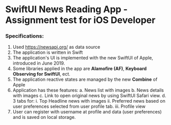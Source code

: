 # SwiftUI News Reading App - Assignment test for iOS Developer 


### Specifications:

1. Used https://newsapi.org/ as data source
2. The application is written in Swift
3. The application's UI is implemented with the new SwiftUI of Apple, introduced in June 2019.
4. Some libraries applied in the app are **Alamofire (AF)**, **Keyboard Observing for SwiftUI**, ect.
5. The application reactive states are managed by the new **Combine** of Apple
5. Application has these features:
    a. News list with images
    b. News details with images
    c. Link to open original news by using SwiftUI Safari view.
    d. 3 tabs for:
        i. Top Headline news with images
        ii. Preferred news based on user preferences selected from user profile tab.
        iii. Profile view
6. User can register with username at profile and data (user preferences) and is saved on local storage. 

